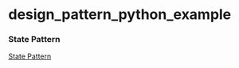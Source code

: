 # design_pattern_python_example


###  State Pattern 

[State Pattern](https://en.wikipedia.org/wiki/State_pattern)